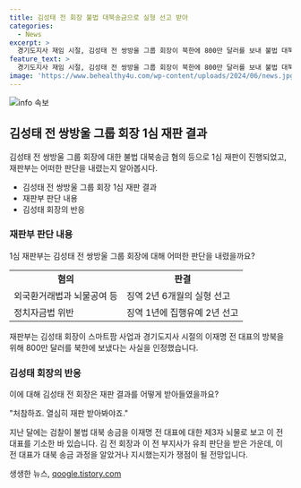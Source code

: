 ```yaml
---
title: 김성태 전 회장 불법 대북송금으로 실형 선고 받아
categories:
  - News
excerpt: >
  경기도지사 재임 시절, 김성태 전 쌍방울 그룹 회장이 북한에 800만 달러를 보내 불법 대북송금 혐의 등으로 기소됐다. 1심 법원은 외국환거래법, 뇌물공여 등 혐의로 징역 2년 6개월 실형과 집행유예를 선고했다. 재판부는 김 전 회장이 800만 달러를 북한에 보낸 것을 경기도의 스마트팜 사업과 관련돼 이재명 전 대표의 방북을 위해 이뤄졌다고 판단했다. 검찰은 이 전 대표를 제3자 뇌물로 기소했으며, 이 전 대표의 관여 여부가 쟁점이 될 전망이다.
feature_text: >
  경기도지사 재임 시절, 김성태 전 쌍방울 그룹 회장이 북한에 800만 달러를 보내 불법 대북송금 혐의 등으로 기소됐다. 1심 법원은 외국환거래법, 뇌물공여 등 혐의로 징역 2년 6개월 실형과 집행유예를 선고했다. 재판부는 김 전 회장이 800만 달러를 북한에 보낸 것을 경기도의 스마트팜 사업과 관련돼 이재명 전 대표의 방북을 위해 이뤄졌다고 판단했다. 검찰은 이 전 대표를 제3자 뇌물로 기소했으며, 이 전 대표의 관여 여부가 쟁점이 될 전망이다.
image: 'https://www.behealthy4u.com/wp-content/uploads/2024/06/news.jpg'
---
```


<p><img src="https://www.behealthy4u.com/wp-content/uploads/2024/06/news.jpg" alt="info 속보" /></p>

<h2 data-ke-size="size26">김성태 전 쌍방울 그룹 회장 1심 재판 결과</h2>

<p data-ke-size="size16">김성태 전 쌍방울 그룹 회장에 대한 불법 대북송금 혐의 등으로 1심 재판이 진행되었고, 재판부는 어떠한 판단을 내렸는지 알아봅시다.</p>

<ul>
  <li>김성태 전 쌍방울 그룹 회장 1심 재판 결과</li>
  <li>재판부 판단 내용</li>
  <li>김성태 회장의 반응</li>
</ul>

<h3>재판부 판단 내용</h3>

<p data-ke-size="size16">1심 재판부는 김성태 전 쌍방울 그룹 회장에 대해 어떠한 판단을 내렸을까요?</p>

<table>
  <tr>
    <td style="text-align: center; height: 17px;"><b>혐의</b></td>
    <td style="text-align: center; height: 17px;"><b>판결</b></td>
  </tr>
  <tr>
    <td>외국환거래법과 뇌물공여 등</td>
    <td>징역 2년 6개월의 실형 선고</td>
  </tr>
  <tr>
    <td>정치자금법 위반</td>
    <td>징역 1년에 집행유예 2년 선고</td>
  </tr>
</table>

<p data-ke-size="size16">재판부는 김성태 회장이 스마트팜 사업과 경기도지사 시절의 이재명 전 대표의 방북을 위해 800만 달러를 북한에 보냈다는 사실을 인정했습니다.</p>

<h3>김성태 회장의 반응</h3>

<p data-ke-size="size16">이에 대해 김성태 전 회장은 재판 결과를 어떻게 받아들였을까요?</p>

<p data-ke-size="size16">"처참하죠. 열심히 재판 받아봐야죠."</p>

<p data-ke-size="size16">지난 달에는 검찰이 불법 대북 송금을 이재명 전 대표에 대한 제3자 뇌물로 보고 이 전 대표를 기소한 바 있습니다. 김 전 회장과 이 전 부지사가 유죄 판단을 받은 가운데, 이 전 대표가 대북 송금 과정을 알았거나 지시했는지가 쟁점이 될 전망입니다.</p>
생생한 뉴스, <a href="https://qoogle.tistory.com" rel="dofollow">qoogle.tistory.com</a>


